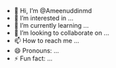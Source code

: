 - 👋 Hi, I’m @Ameenuddinmd
- 👀 I’m interested in ...
- 🌱 I’m currently learning ...
- 💞️ I’m looking to collaborate on ...
- 📫 How to reach me ...
- 😄 Pronouns: ...
- ⚡ Fun fact: ...

<!---
Ameenuddinmd/Ameenuddinmd is a ✨ special ✨ repository because its `README.md` (this file) appears on your GitHub profile.
You can click the Preview link to take a look at your changes.
--->
